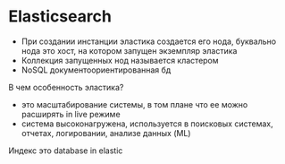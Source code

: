 # Elasticsearch 

- При создании инстанции эластика создается его нода, буквально нода это хост, на котором запущен экземпляр эластика
- Коллекция запущенных нод называется кластером
- NoSQL документоориентированная бд

В чем особенность эластика?
- это масштабирование системы, в том плане что ее можно расширять in live режиме
- система высоконагружена, используется в поисковых системах, отчетах, логировании, анализе данных (ML)

Индекс это database in elastic
